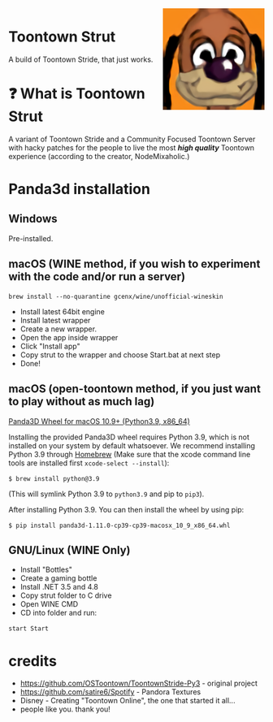 <img src="hires-icon.png" align="right" width="200"/>

# Toontown Strut
A build of Toontown Stride, that just works.

# ❓ What is Toontown Strut
A variant of Toontown Stride and a Community Focused Toontown Server with hacky patches for the people to live the most ***high quality*** Toontown experience (according to the creator, NodeMixaholic.)

# Panda3d installation

## Windows
Pre-installed.

## macOS (WINE method, if you wish to experiment with the code and/or run a server)
```
brew install --no-quarantine gcenx/wine/unofficial-wineskin
```
* Install latest 64bit engine
* Install latest wrapper
* Create a new wrapper.
* Open the app inside wrapper
* Click "Install app"
* Copy strut to the wrapper and choose Start.bat at next step
* Done!


## macOS (open-toontown method, if you just want to play without as much lag)
[Panda3D Wheel for macOS 10.9+ (Python3.9, x86_64)](https://drive.google.com/file/d/1_6WJxrkNfwisK5pe5ubJJy1psEp0IIft/view?usp=sharing)

Installing the provided Panda3D wheel requires Python 3.9, which is not installed on your system by default whatsoever.  We recommend installing Python 3.9 through [Homebrew](https://brew.sh/) (Make sure that the xcode command line tools are installed first `xcode-select --install`): 
```shell
$ brew install python@3.9
```
(This will symlink Python 3.9 to `python3.9` and pip to `pip3`).

After installing Python 3.9.  You can then install the wheel by using pip:
```shell
$ pip install panda3d-1.11.0-cp39-cp39-macosx_10_9_x86_64.whl
```

## GNU/Linux (WINE Only)

* Install "Bottles"
* Create a gaming bottle
* Install .NET 3.5 and 4.8
* Copy strut folder to C drive
* Open WINE CMD
* CD into folder and run:
```
start Start
```

# credits

* https://github.com/OSToontown/ToontownStride-Py3 - original project
* https://github.com/satire6/Spotify - Pandora Textures
* Disney - Creating "Toontown Online", the one that started it all...
* people like you. thank you!
